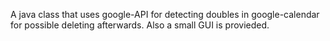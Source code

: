 A java class that uses google-API for detecting doubles in google-calendar for possible deleting afterwards.
Also a small GUI is provieded.